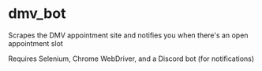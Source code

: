# dmv_bot
Scrapes the DMV appointment site and notifies you when there's an open appointment slot

Requires Selenium, Chrome WebDriver, and a Discord bot (for notifications)
